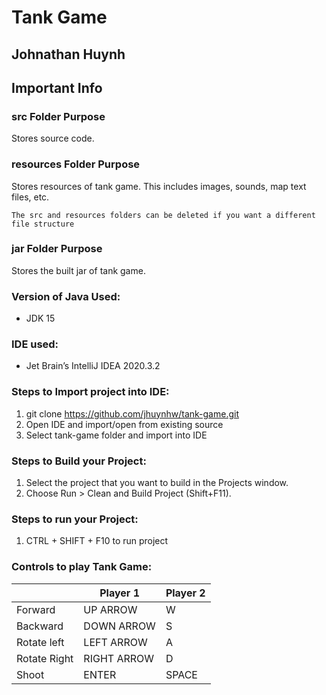 # Tank Game

## Johnathan Huynh

## Important Info

### src Folder Purpose 
Stores source code.

### resources Folder Purpose 
Stores resources of tank game. This includes images, sounds, map text files, etc.

`The src and resources folders can be deleted if you want a different file structure`

### jar Folder Purpose 
Stores the built jar of tank game.

### Version of Java Used:
- JDK 15

### IDE used: 
- Jet Brain’s IntelliJ IDEA 2020.3.2

### Steps to Import project into IDE:
1. git clone https://github.com/jhuynhw/tank-game.git
2. Open IDE and import/open from existing source
3. Select tank-game folder and import into IDE

### Steps to Build your Project:
1. Select the project that you want to build in the Projects window.
2. Choose Run > Clean and Build Project (Shift+F11).

### Steps to run your Project:
1. CTRL + SHIFT + F10 to run project

### Controls to play Tank Game:

|               | Player 1 | Player 2 |
|---------------|----------|----------|
|  Forward      |   UP ARROW       |     W     |
|  Backward     |   DOWN ARROW     |     S     |
|  Rotate left  |   LEFT ARROW     |     A     |
|  Rotate Right |   RIGHT ARROW    |     D     |
|  Shoot        |   ENTER          |   SPACE   |